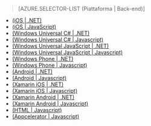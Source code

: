 ﻿> [AZURE.SELECTOR-LIST (Piattaforma | Back-end)]
- [(iOS | .NET)](/it-it/documentation/articles/mobile-services-dotnet-backend-ios-get-started-users/)
- [(iOS | JavaScript)](/it-it/documentation/articles/mobile-services-ios-get-started-users/)
- [(Windows Universal C# | .NET)](/it-it/documentation/articles/mobile-services-dotnet-backend-windows-universal-dotnet-get-started-users/)
- [(Windows Universal C# | Javascript)](/it-it/documentation/articles/mobile-services-javascript-backend-windows-universal-dotnet-get-started-users/)
- [(Windows Universal JavaScript | .NET)](/it-it/documentation/articles/mobile-services-dotnet-backend-windows-store-javascript-get-started-users/)
- [(Windows Universal JavaScript | Javascript)](/it-it/documentation/articles/mobile-services-windows-store-javascript-get-started-users/)
- [(Windows Phone | .NET)](/it-it/documentation/articles/mobile-services-dotnet-backend-windows-phone-get-started-users/)
- [(Windows Phone | Javascript)](/it-it/documentation/articles/mobile-services-windows-phone-get-started-users/)
- [(Android | .NET)](/it-it/documentation/articles/mobile-services-dotnet-backend-android-get-started-users/)
- [(Android | Javascript)](/it-it/documentation/articles/mobile-services-android-get-started-users/)
- [(Xamarin iOS | .NET)](/it-it/documentation/articles/mobile-services-dotnet-backend-xamarin-ios-get-started-users/)
- [(Xamarin iOS | Javascript)](/it-it/documentation/articles/partner-xamarin-mobile-services-ios-get-started-users/)
- [(Xamarin Android | .NET)](/it-it/documentation/articles/mobile-services-dotnet-backend-xamarin-android-get-started-users/)
- [(Xamarin Android | Javascript)](/it-it/documentation/articles/partner-xamarin-mobile-services-android-get-started-users/)
- [(HTML | Javascript)](/it-it/documentation/articles/mobile-services-html-get-started-users/)
- [(Appcelerator | Javascript)](/it-it/documentation/articles/partner-appcelerator-mobile-services-javascript-backend-appcelerator-get-started-users/)
<!--HONumber=42-->
